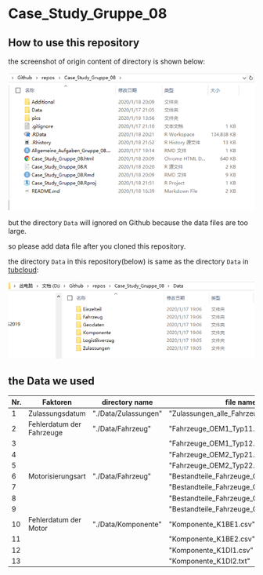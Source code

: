 # Case_Study_Gruppe_08



## How to use this repository



the screenshot of origin content of directory  is  shown below:

![Directory-Shortcut.png](pics/Directory-Shortcut.png)

but  the directory `Data`   will ignored  on  Github because the data files are too large.

so please add data file after you cloned this repository.

the directory `Data` in this  repository(below) is same as the directory  `Data` in [tubcloud]( https://tubcloud.tu-berlin.de/s/QY3zTYfpam2s5nn ):

![DataDirectoryLocal](pics/DataDirectoryLocal-1579439600975.PNG)







## the Data we used



| Nr.  | Faktoren                  | directory name       | file name                               | Spezifikation |
| ---- | ------------------------- | -------------------- | --------------------------------------- | ------------- |
| 1    | Zulassungsdatum           | "./Data/Zulassungen" | "Zulassungen_alle_Fahrzeuge.csv"        |               |
| 2    | Fehlerdatum der Fahrzeuge | "./Data/Fahrzeug"    | "Fahrzeuge_OEM1_Typ11.csv"              | Typ11         |
| 3    |                           |                      | "Fahrzeuge_OEM1_Typ12.csv"              | Typ12         |
| 4    |                           |                      | "Fahrzeuge_OEM2_Typ21.csv"              | Typ21         |
| 5    |                           |                      | "Fahrzeuge_OEM2_Typ22.csv"              | Typ22         |
| 6    | Motorisierungsart         | "./Data/Fahrzeug"    | "Bestandteile_Fahrzeuge_OEM1_Typ11.csv" | Typ11         |
| 7    |                           |                      | "Bestandteile_Fahrzeuge_OEM1_Typ12.csv" | Typ12         |
| 8    |                           |                      | "Bestandteile_Fahrzeuge_OEM2_Typ21.csv" | Typ21         |
| 9    |                           |                      | "Bestandteile_Fahrzeuge_OEM2_Typ22.csv" | Typ22         |
| 10   | Fehlerdatum der Motor     | "./Data/Komponente"  | "Komponente_K1BE1.csv"                  |               |
| 11   |                           |                      | "Komponente_K1BE2.csv"                  |               |
| 12   |                           |                      | "Komponente_K1DI1.csv"                  |               |
| 13   |                           |                      | "Komponente_K1DI2.txt"                  |               |


